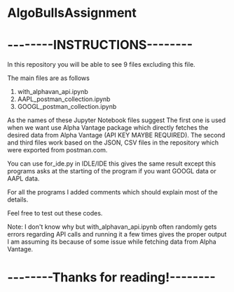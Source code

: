 # AlgoBullsAssignment

# --------INSTRUCTIONS--------

In this repository you will be able to see 9 files
excluding this file.

The main files are as follows
1. with_alphavan_api.ipynb
2. AAPL_postman_collection.ipynb
3. GOOGL_postman_collection.ipynb

As the names of these Jupyter Notebook files suggest
The first one is used when we want use Alpha Vantage package
which directly fetches the desired data from Alpha Vantage
(API KEY MAYBE REQUIRED).
The second and third files work based on the JSON, CSV files in
the repository which were exported from postman.com.

You can use for_ide.py in IDLE/IDE this gives the same result except
this programs asks at the starting of the program if you want GOOGL data
or AAPL data.

For all the programs I added comments which should explain most of the details.

Feel free to test out these codes.

Note:
I don't know why but with_alphavan_api.ipynb often randomly gets 
errors regarding API calls and running it a few times gives the
proper output I am assuming its because of some issue while fetching
data from Alpha Vantage.

# --------Thanks for reading!--------
